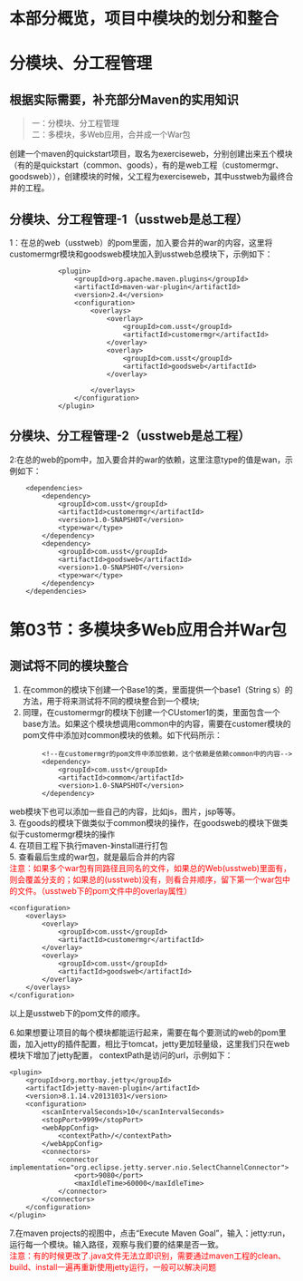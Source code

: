 # 本部分概览，项目中模块的划分和整合
# 分模块、分工程管理
## 根据实际需要，补充部分Maven的实用知识
>一：分模块、分工程管理  
>二：多模块，多Web应用，合并成一个War包

创建一个maven的quickstart项目，取名为exerciseweb，分别创建出来五个模块（有的是quickstart（common、goods），有的是web工程（customermgr、goodsweb）），创建模块的时候，父工程为exerciseweb，其中usstweb为最终合并的工程。
## 分模块、分工程管理-1（usstweb是总工程）
1：在总的web（usstweb）的pom里面，加入要合并的war的内容，这里将customermgr模块和goodsweb模块加入到usstweb总模块下，示例如下：

                <plugin>
                    <groupId>org.apache.maven.plugins</groupId>
                    <artifactId>maven-war-plugin</artifactId>
                    <version>2.4</version>
                    <configuration>
                        <overlays>
                            <overlay>
                                <groupId>com.usst</groupId>
                                <artifactId>customermgr</artifactId>
                            </overlay>
                            <overlay>
                                <groupId>com.usst</groupId>
                                <artifactId>goodsweb</artifactId>
                            </overlay>

                        </overlays>
                    </configuration>
                </plugin>


## 分模块、分工程管理-2（usstweb是总工程）
2:在总的web的pom中，加入要合并的war的依赖，这里注意type的值是wan，示例如下： 
 
	    <dependencies>
	        <dependency>
	            <groupId>com.usst</groupId>
	            <artifactId>customermgr</artifactId>
	            <version>1.0-SNAPSHOT</version>
	            <type>war</type>
	        </dependency>
	        <dependency>
	            <groupId>com.usst</groupId>
	            <artifactId>goodsweb</artifactId>
	            <version>1.0-SNAPSHOT</version>
	            <type>war</type>
	        </dependency>
		</dependencies>
# 第03节：多模块多Web应用合并War包
## 测试将不同的模块整合
1. 在common的模块下创建一个Base1的类，里面提供一个base1（String s）的方法，用于将来测试将不同的模块整合到一个模块;  
2. 同理，在customermgr的模块下创建一个CUstomer1的类，里面包含一个base方法。如果这个模块想调用common中的内容，需要在customer模块的pom文件中添加对common模块的依赖。如下代码所示：

```
        <!--在customermgr的pom文件中添加依赖，这个依赖是依赖common中的内容-->
        <dependency>
            <groupId>com.usst</groupId>
            <artifactId>commom</artifactId>
            <version>1.0-SNAPSHOT</version>
        </dependency>
```

web模块下也可以添加一些自己的内容，比如js，图片，jsp等等。  
3. 在goods的模块下做类似于common模块的操作，在goodsweb的模块下做类似于customermgr模块的操作  
4. 在项目工程下执行maven-》install进行打包  
5. 查看最后生成的war包，就是最后合并的内容  
<font color="red">注意：如果多个war包有同路径且同名的文件，如果总的Web(usstweb)里面有，则会覆盖分支的；如果总的(usstweb)没有，则看合并顺序，留下第一个war包中的文件。（usstweb下的pom文件中的overlay属性）</font>

```
<configuration>  
    <overlays>  
        <overlay>
            <groupId>com.usst</groupId>
            <artifactId>customermgr</artifactId>
        </overlay>
        <overlay>
            <groupId>com.usst</groupId>
            <artifactId>goodsweb</artifactId>
        </overlay>
    </overlays>
</configuration>
```
以上是usstweb下的pom文件的顺序。  

6.如果想要让项目的每个模块都能运行起来，需要在每个要测试的web的pom里面，加入jetty的插件配置，相比于tomcat，jetty更加轻量级，这里我们只在web模块下增加了jetty配置，
contextPath是访问的url，示例如下：

```
<plugin>
    <groupId>org.mortbay.jetty</groupId>
    <artifactId>jetty-maven-plugin</artifactId>
    <version>8.1.14.v20131031</version>
    <configuration>
        <scanIntervalSeconds>10</scanIntervalSeconds>
        <stopPort>9999</stopPort>
        <webAppConfig>
            <contextPath>/</contextPath>
        </webAppConfig>
        <connectors>
            <connector implementation="org.eclipse.jetty.server.nio.SelectChannelConnector">
                <port>9080</port>
                <maxIdleTime>60000</maxIdleTime>
            </connector>
        </connectors>
    </configuration>
</plugin>
```

7.在maven projects的视图中，点击“Execute Maven Goal”，输入：jetty:run，运行每一个模块。输入路径，观察与我们要的结果是否一致。  
<font color="red">注意：有的时候更改了.java文件无法立即识别，需要通过maven工程的clean、build、install一遍再重新使用jetty运行，一般可以解决问题</font>
